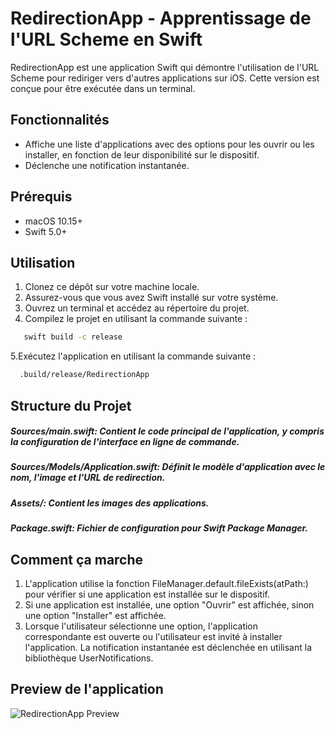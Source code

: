 # RedirectionApp - Apprentissage de l'URL Scheme en Swift

RedirectionApp est une application Swift qui démontre l'utilisation de l'URL Scheme pour rediriger vers d'autres applications sur iOS. Cette version est conçue pour être exécutée dans un terminal.

## Fonctionnalités

- Affiche une liste d'applications avec des options pour les ouvrir ou les installer, en fonction de leur disponibilité sur le dispositif.
- Déclenche une notification instantanée.

## Prérequis

- macOS 10.15+
- Swift 5.0+

## Utilisation

1. Clonez ce dépôt sur votre machine locale.
2. Assurez-vous que vous avez Swift installé sur votre système.
3. Ouvrez un terminal et accédez au répertoire du projet.
4. Compilez le projet en utilisant la commande suivante :
```bash
   swift build -c release
```
5.Exécutez l'application en utilisant la commande suivante :
```bash
  .build/release/RedirectionApp
```

## Structure du Projet

##### Sources/main.swift: Contient le code principal de l'application, y compris la configuration de l'interface en ligne de commande.
##### Sources/Models/Application.swift: Définit le modèle d'application avec le nom, l'image et l'URL de redirection.
##### Assets/: Contient les images des applications.
##### Package.swift: Fichier de configuration pour Swift Package Manager.

## Comment ça marche

1. L'application utilise la fonction FileManager.default.fileExists(atPath:) pour vérifier si une application est installée sur le dispositif.
2. Si une application est installée, une option "Ouvrir" est affichée, sinon une option "Installer" est affichée.
3. Lorsque l'utilisateur sélectionne une option, l'application correspondante est ouverte ou l'utilisateur est invité à installer l'application.
La notification instantanée est déclenchée en utilisant la bibliothèque UserNotifications.

## Preview de l'application 
![RedirectionApp Preview]("https://github.com/Akira98000/swift.UrlSchemeLearning/assets/75495075/d1f86e71-067f-475e-9772-58d06e3ffd7b")

